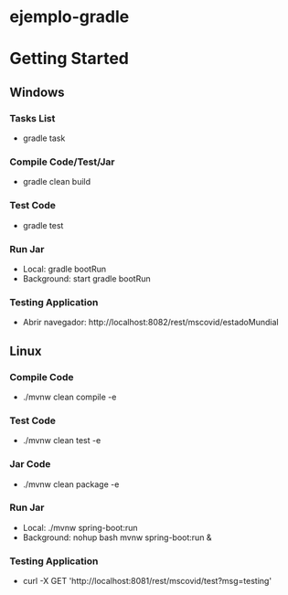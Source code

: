 # ejemplo-gradle
# Getting Started

## Windows

### Tasks List
* gradle task

### Compile Code/Test/Jar
* gradle clean build

### Test Code
* gradle test

### Run Jar
* Local:      gradle bootRun
* Background: start gradle bootRun

### Testing Application
* Abrir navegador: http://localhost:8082/rest/mscovid/estadoMundial

## Linux

### Compile Code
* ./mvnw clean compile -e

### Test Code
* ./mvnw clean test -e

### Jar Code
* ./mvnw clean package -e

### Run Jar
* Local:      ./mvnw spring-boot:run 
* Background: nohup bash mvnw spring-boot:run &

### Testing Application
* curl -X GET 'http://localhost:8081/rest/mscovid/test?msg=testing'
